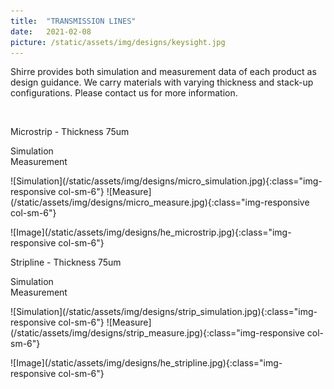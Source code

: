 ```yaml
---
title:  "TRANSMISSION LINES"
date:   2021-02-08
picture: /static/assets/img/designs/keysight.jpg
---
```


Shirre provides both simulation and measurement data of each product as design guidance. We carry materials with varying thickness and stack-up configurations. Please contact us for more information.


<br>
<p class="rows">Microstrip - Thickness 75um</p>
<p class="rows"><div class="col-sm-6">Simulation</div><div class="col-sm-6">Measurement</div></p>
![Simulation](/static/assets/img/designs/micro_simulation.jpg){:class="img-responsive col-sm-6"}
![Measure](/static/assets/img/designs/micro_measure.jpg){:class="img-responsive col-sm-6"}
<br>
<p class="rows"><div class="col-sm-12"></div></p>
![Image](/static/assets/img/designs/he_microstrip.jpg){:class="img-responsive col-sm-6"}

<p class="rows"><div class="col-sm-12"></div></p>

<p class="rows col-sm-12">Stripline - Thickness 75um</p>
<p class="rows"><div class="col-sm-6">Simulation</div><div class="col-sm-6">Measurement</div></p>
![Simulation](/static/assets/img/designs/strip_simulation.jpg){:class="img-responsive col-sm-6"}
![Measure](/static/assets/img/designs/strip_measure.jpg){:class="img-responsive col-sm-6"}
<br>
<p class="rows"><div class="col-sm-12"></div></p>
![Image](/static/assets/img/designs/he_stripline.jpg){:class="img-responsive col-sm-6"}
